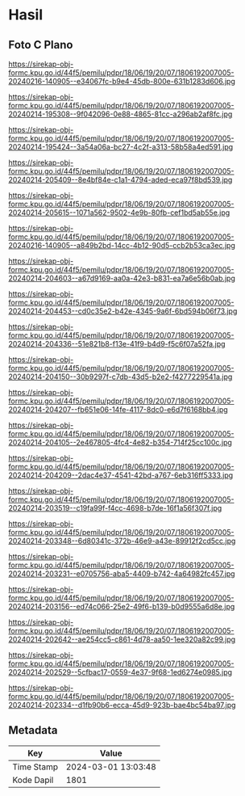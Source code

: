 # Hasil

## Foto C Plano

https://sirekap-obj-formc.kpu.go.id/44f5/pemilu/pdpr/18/06/19/20/07/1806192007005-20240216-140905--e34067fc-b9e4-45db-800e-631b1283d606.jpg

https://sirekap-obj-formc.kpu.go.id/44f5/pemilu/pdpr/18/06/19/20/07/1806192007005-20240214-195308--9f042096-0e88-4865-81cc-a296ab2af8fc.jpg

https://sirekap-obj-formc.kpu.go.id/44f5/pemilu/pdpr/18/06/19/20/07/1806192007005-20240214-195424--3a54a06a-bc27-4c2f-a313-58b58a4ed591.jpg

https://sirekap-obj-formc.kpu.go.id/44f5/pemilu/pdpr/18/06/19/20/07/1806192007005-20240214-205409--8e4bf84e-c1a1-4794-aded-eca97f8bd539.jpg

https://sirekap-obj-formc.kpu.go.id/44f5/pemilu/pdpr/18/06/19/20/07/1806192007005-20240214-205615--1071a562-9502-4e9b-80fb-cef1bd5ab55e.jpg

https://sirekap-obj-formc.kpu.go.id/44f5/pemilu/pdpr/18/06/19/20/07/1806192007005-20240216-140905--a849b2bd-14cc-4b12-90d5-ccb2b53ca3ec.jpg

https://sirekap-obj-formc.kpu.go.id/44f5/pemilu/pdpr/18/06/19/20/07/1806192007005-20240214-204603--a67d9169-aa0a-42e3-b831-ea7a6e56b0ab.jpg

https://sirekap-obj-formc.kpu.go.id/44f5/pemilu/pdpr/18/06/19/20/07/1806192007005-20240214-204453--cd0c35e2-b42e-4345-9a6f-6bd594b06f73.jpg

https://sirekap-obj-formc.kpu.go.id/44f5/pemilu/pdpr/18/06/19/20/07/1806192007005-20240214-204336--51e821b8-f13e-41f9-b4d9-f5c6f07a52fa.jpg

https://sirekap-obj-formc.kpu.go.id/44f5/pemilu/pdpr/18/06/19/20/07/1806192007005-20240214-204150--30b9297f-c7db-43d5-b2e2-f4277229541a.jpg

https://sirekap-obj-formc.kpu.go.id/44f5/pemilu/pdpr/18/06/19/20/07/1806192007005-20240214-204207--fb651e06-14fe-4117-8dc0-e6d7f6168bb4.jpg

https://sirekap-obj-formc.kpu.go.id/44f5/pemilu/pdpr/18/06/19/20/07/1806192007005-20240214-204105--2e467805-4fc4-4e82-b354-714f25cc100c.jpg

https://sirekap-obj-formc.kpu.go.id/44f5/pemilu/pdpr/18/06/19/20/07/1806192007005-20240214-204209--2dac4e37-4541-42bd-a767-6eb316ff5333.jpg

https://sirekap-obj-formc.kpu.go.id/44f5/pemilu/pdpr/18/06/19/20/07/1806192007005-20240214-203519--c19fa99f-f4cc-4698-b7de-16f1a56f307f.jpg

https://sirekap-obj-formc.kpu.go.id/44f5/pemilu/pdpr/18/06/19/20/07/1806192007005-20240214-203348--6d80341c-372b-46e9-a43e-89912f2cd5cc.jpg

https://sirekap-obj-formc.kpu.go.id/44f5/pemilu/pdpr/18/06/19/20/07/1806192007005-20240214-203231--e0705756-aba5-4409-b742-4a64982fc457.jpg

https://sirekap-obj-formc.kpu.go.id/44f5/pemilu/pdpr/18/06/19/20/07/1806192007005-20240214-203156--ed74c066-25e2-49f6-b139-b0d9555a6d8e.jpg

https://sirekap-obj-formc.kpu.go.id/44f5/pemilu/pdpr/18/06/19/20/07/1806192007005-20240214-202642--ae254cc5-c861-4d78-aa50-1ee320a82c99.jpg

https://sirekap-obj-formc.kpu.go.id/44f5/pemilu/pdpr/18/06/19/20/07/1806192007005-20240214-202529--5cfbac17-0559-4e37-9f68-1ed6274e0985.jpg

https://sirekap-obj-formc.kpu.go.id/44f5/pemilu/pdpr/18/06/19/20/07/1806192007005-20240214-202334--d1fb90b6-ecca-45d9-923b-bae4bc54ba97.jpg


## Metadata

| Key        | Value               |
| ---------- | ------------------- |
| Time Stamp | 2024-03-01 13:03:48 |
| Kode Dapil | 1801                |



